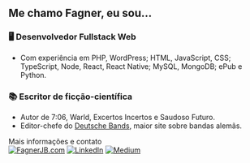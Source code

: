 ## Me chamo Fagner, eu sou...

### 🖥️ **Desenvolvedor Fullstack Web**

-  Com experiência em PHP, WordPress; HTML, JavaScript, CSS; TypeScript, Node, React, React Native; MySQL, MongoDB; ePub e Python.

### 📚 **Escritor de ficção-científica**

-  Autor de 7:06, Warld, Excertos Incertos e Saudoso Futuro.
-  Editor-chefe do [Deutsche Bands](https://dbands.com.br), maior site sobre bandas alemãs.

Mais informações e contato  
[![FagnerJB.com](https://img.shields.io/badge/-FagnerJB.com-282A36?style=flat-square&logo=Javascript&logoColor=white)](https://fagnerjb.com)
[![LinkedIn](https://img.shields.io/badge/-LinkedIn-282A36?style=flat-square&logo=invision&logoColor=white)](https://www.linkedin.com/in/fagnerjb/)
[![Medium](https://img.shields.io/badge/-Medium-282A36?style=flat-square&logo=Medium&logoColor=white)](https://medium.com/@fagnerjb)
